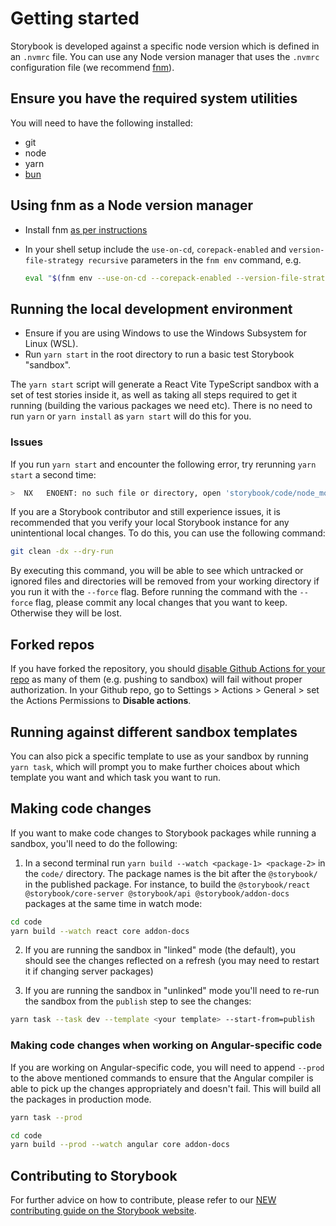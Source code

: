 # Getting started

Storybook is developed against a specific node version which is defined in an `.nvmrc` file. You can use any Node version manager that uses the `.nvmrc` configuration file (we recommend [fnm](https://fnm.vercel.app/)).

## Ensure you have the required system utilities

You will need to have the following installed:
- git
- node
- yarn
- [bun](https://bun.sh/)

## Using fnm as a Node version manager

- Install fnm [as per instructions](https://github.com/Schniz/fnm/tree/master#installation)
- In your shell setup include the `use-on-cd`, `corepack-enabled` and `version-file-strategy recursive` parameters in the `fnm env` command, e.g.

  ```sh
  eval "$(fnm env --use-on-cd --corepack-enabled --version-file-strategy recursive)"
  ```

## Running the local development environment

- Ensure if you are using Windows to use the Windows Subsystem for Linux (WSL).
- Run `yarn start` in the root directory to run a basic test Storybook "sandbox".

The `yarn start` script will generate a React Vite TypeScript sandbox with a set of test stories inside it, as well as taking all steps required to get it running (building the various packages we need etc). There is no need to run `yarn` or `yarn install` as `yarn start` will do this for you.

### Issues

If you run `yarn start` and encounter the following error, try rerunning `yarn start` a second time:

```sh
>  NX   ENOENT: no such file or directory, open 'storybook/code/node_modules/nx/package.json'
```

If you are a Storybook contributor and still experience issues, it is recommended that you verify your local Storybook instance for any unintentional local changes. To do this, you can use the following command:

```sh
git clean -dx --dry-run
```

By executing this command, you will be able to see which untracked or ignored files and directories will be removed from your working directory if you run it with the `--force` flag. Before running the command with the `--force` flag, please commit any local changes that you want to keep. Otherwise they will be lost.

## Forked repos

If you have forked the repository, you should [disable Github Actions for your repo](https://docs.github.com/en/repositories/managing-your-repositorys-settings-and-features/enabling-features-for-your-repository/managing-github-actions-settings-for-a-repository) as many of them (e.g. pushing to sandbox) will fail without proper authorization. In your Github repo, go to Settings > Actions > General > set the Actions Permissions to **Disable actions**.

## Running against different sandbox templates

You can also pick a specific template to use as your sandbox by running `yarn task`, which will prompt you to make further choices about which template you want and which task you want to run.

## Making code changes

If you want to make code changes to Storybook packages while running a sandbox, you'll need to do the following:

1. In a second terminal run `yarn build --watch <package-1> <package-2>` in the `code/` directory. The package names is the bit after the `@storybook/` in the published package. For instance, to build the `@storybook/react @storybook/core-server @storybook/api @storybook/addon-docs` packages at the same time in watch mode:

```bash
cd code
yarn build --watch react core addon-docs
```

2. If you are running the sandbox in "linked" mode (the default), you should see the changes reflected on a refresh (you may need to restart it if changing server packages)

3. If you are running the sandbox in "unlinked" mode you'll need to re-run the sandbox from the `publish` step to see the changes:

```sh
yarn task --task dev --template <your template> --start-from=publish
```

### Making code changes when working on Angular-specific code

If you are working on Angular-specific code, you will need to append `--prod` to the above mentioned commands to ensure that the Angular compiler is able to pick up the changes appropriately and doesn't fail. This will build all the packages in production mode.

```sh
yarn task --prod
```

```bash
cd code
yarn build --prod --watch angular core addon-docs
```

## Contributing to Storybook

For further advice on how to contribute, please refer to our [NEW contributing guide on the Storybook website](https://storybook.js.org/docs/contribute).
